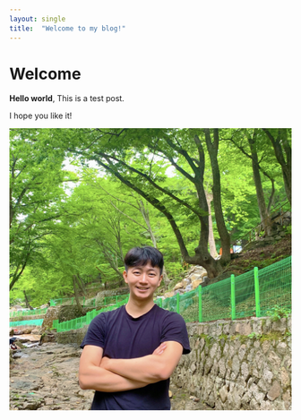 ```yaml
---
layout: single
title:  "Welcome to my blog!"
---
```

# Welcome

**Hello world**, This is a test post.

I hope you like it!

![1691670108866](image/2023-08-10-test/1691670108866.png)
